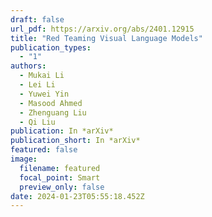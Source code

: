 ```yaml
---
draft: false
url_pdf: https://arxiv.org/abs/2401.12915
title: "Red Teaming Visual Language Models"
publication_types:
  - "1"
authors:
  - Mukai Li
  - Lei Li
  - Yuwei Yin
  - Masood Ahmed
  - Zhenguang Liu
  - Qi Liu
publication: In *arXiv*
publication_short: In *arXiv*
featured: false
image:
  filename: featured
  focal_point: Smart
  preview_only: false
date: 2024-01-23T05:55:18.452Z
---
```


